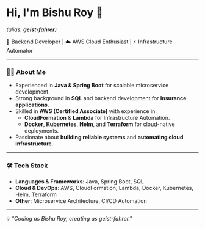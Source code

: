 # Hi, I'm Bishu Roy 👋  
*(alias: **geist-fahrer**)*  

🚀 Backend Developer | ☁️ AWS Cloud Enthusiast | ⚡ Infrastructure Automator  

---
### 👨‍💻 About Me  
- Experienced in **Java & Spring Boot** for scalable microservice development.  
- Strong background in **SQL** and backend development for **Insurance applications**.  
- Skilled in **AWS (Certified Associate)** with experience in:  
  - **CloudFormation** & **Lambda** for Infrastructure Automation.  
  - **Docker**, **Kubernetes**, **Helm**, and **Terraform** for cloud-native deployments.  
- Passionate about **building reliable systems** and **automating cloud infrastructure**.  

---
### 🛠️ Tech Stack  
- **Languages & Frameworks**: Java, Spring Boot, SQL  
- **Cloud & DevOps**: AWS, CloudFormation, Lambda, Docker, Kubernetes, Helm, Terraform  
- **Other**: Microservice Architecture, CI/CD Automation  

---
💡 *"Coding as Bishu Roy, creating as geist-fahrer."*
